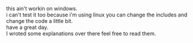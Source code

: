 this ain't workin on windows.<br>i can't test it too because i'm using linux you can change the includes and change the code a little bit.<br>have a great day.<br>I wroted some explanations over there feel free to read them.